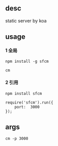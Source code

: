 ## desc
   static server by koa

## usage
#### 1 全局
`npm install -g sfcm`
```
cm
```

#### 2 引用
`npm install sfcm`

```
require('sfcm').run({
    port:  3000
});
```

## args
`cm -p 3000`


